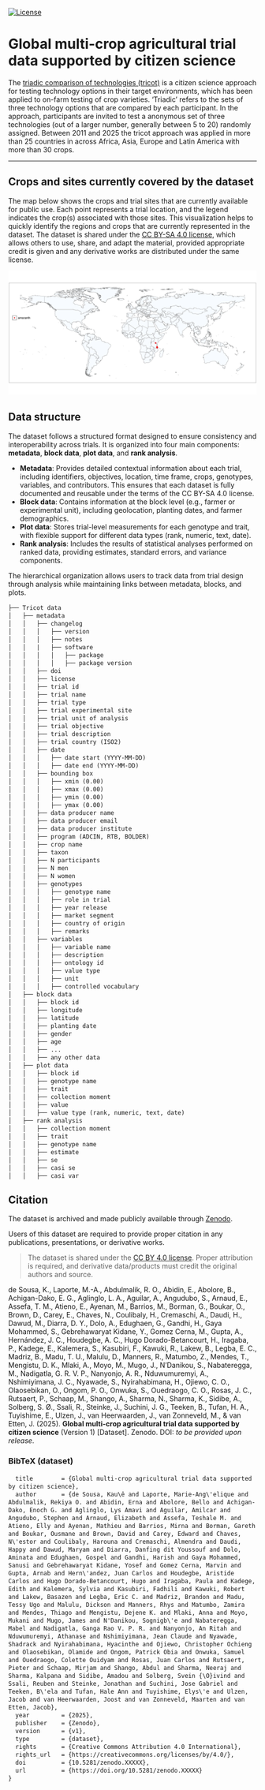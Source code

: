 <!-- badges: start -->
[![License](https://img.shields.io/badge/license%20-%20CC%20BY%20SA%204.0%20-%20%233182bd)](https://creativecommons.org/licenses/by-sa/4.0/legalcode.en) 
<!-- badges: end --> 

# Global multi-crop agricultural trial data supported by citizen science

The [triadic comparison of technologies (tricot)](https://doi.org/10.1007/s13593-023-00937-1) is a citizen science approach for testing technology options in their target environments, which has been applied to on-farm testing of crop varieties. ‘Triadic’ refers to the sets of three technology options that are compared by each participant. In the approach, participants are invited to test a anonymous set of three technologies (out of a larger number, generally between 5 to 20) randomly assigned. Between 2011 and 2025 the tricot approach was applied in more than 25 countries in across Africa, Asia, Europe and Latin America with more than 30 crops.

---

## Crops and sites currently covered by the dataset

The map below shows the crops and trial sites that are currently available for public use. Each point represents a trial location, and the legend indicates the crop(s) associated with those sites. This visualization helps to quickly identify the regions and crops that are currently represented in the dataset.  The dataset is shared under the [CC BY-SA 4.0 license](https://creativecommons.org/licenses/by-sa/4.0/legalcode.en), which allows others to use, share, and adapt the material, provided appropriate credit is given and any derivative works are distributed under the same license.


![Trial map](docs/trial-locations.png)

## Data structure

The dataset follows a structured format designed to ensure consistency and interoperability across trials. It is organized into four main components: **metadata**, **block data**, **plot data**, and **rank analysis**.  

- **Metadata**: Provides detailed contextual information about each trial, including identifiers, objectives, location, time frame, crops, genotypes, variables, and contributors. This ensures that each dataset is fully documented and reusable under the terms of the CC BY-SA 4.0 license.  
- **Block data**: Contains information at the block level (e.g., farmer or experimental unit), including geolocation, planting dates, and farmer demographics.  
- **Plot data**: Stores trial-level measurements for each genotype and trait, with flexible support for different data types (rank, numeric, text, date).  
- **Rank analysis**: Includes the results of statistical analyses performed on ranked data, providing estimates, standard errors, and variance components.  

The hierarchical organization allows users to track data from trial design through analysis while maintaining links between metadata, blocks, and plots.  

``` text
├── Tricot data 
│   ├── metadata
│   │   ├── changelog
│   │   │   ├── version
│   │   │   ├── notes
│   │   |   ├── software
│   │   │   │   ├── package
│   │   │   │   ├── package version
│   │   ├── doi
│   │   ├── license
│   │   ├── trial id
│   │   ├── trial name
│   │   ├── trial type
│   │   ├── trial experimental site
│   │   ├── trial unit of analysis
│   │   ├── trial objective
│   │   ├── trial description
│   │   ├── trial country (ISO2)
│   │   ├── date
│   │   │   ├── date start (YYYY-MM-DD)
│   │   │   ├── date end (YYYY-MM-DD)
│   │   ├── bounding box
│   │   │   ├── xmin (0.00)
│   │   │   ├── xmax (0.00)
│   │   │   ├── ymin (0.00)
│   │   │   ├── ymax (0.00)
│   │   ├── data producer name
│   │   ├── data producer email
│   │   ├── data producer institute
│   │   ├── program (ADCIN, RTB, BOLDER)
│   │   ├── crop name
│   │   ├── taxon
│   │   ├── N participants
│   │   ├── N men
│   │   ├── N women
│   │   ├── genotypes
│   │   │   ├── genotype name
│   │   │   ├── role in trial
│   │   │   ├── year release
│   │   │   ├── market segment
│   │   │   ├── country of origin
│   │   │   ├── remarks
│   │   ├── variables
│   │   │   ├── variable name
│   │   │   ├── description
│   │   │   ├── ontology id
│   │   │   ├── value type
│   │   │   ├── unit
│   │   │   ├── controlled vocabulary
│   ├── block data
│   │   ├── block id
│   │   ├── longitude
│   │   ├── latitude
│   │   ├── planting date
│   │   ├── gender
│   │   ├── age
│   │   ├── ...
│   │   ├── any other data
│   ├── plot data
│   │   ├── block id
│   │   ├── genotype name
│   │   ├── trait
│   │   ├── collection moment 
│   │   ├── value
│   │   ├── value type (rank, numeric, text, date)
│   ├── rank analysis
│   │   ├── collection moment
│   │   ├── trait
│   │   ├── genotype name
│   │   ├── estimate
│   │   ├── se
│   │   ├── casi se
│   │   ├── casi var
```

## Citation

The dataset is archived and made publicly available through [Zenodo](https://zenodo.org/).  

Users of this dataset are required to provide proper citation in any publications, presentations, or derivative works.

> The dataset is shared under the [CC BY 4.0 license](https://creativecommons.org/licenses/by/4.0/). Proper attribution is required, and derivative data/products must credit the original authors and source.


de Sousa, K., Laporte, M.-A., Abdulmalik, R. O., Abidin, E., Abolore, B., Achigan-Dako, E. G., Aglinglo, L. A., Aguilar, A., Angudubo, S., Arnaud, E., Assefa, T. M., Atieno, E., Ayenan, M., Barrios, M., Borman, G., Boukar, O., Brown, D., Carey, E., Chaves, N., Coulibaly, H., Cremaschi, A., Daudi, H., Dawud, M., Diarra, D. Y., Dolo, A., Edughaen, G., Gandhi, H., Gaya Mohammed, S., Gebrehawaryat Kidane, Y., Gomez Cerna, M., Gupta, A., Hernández, J. C., Houdegbe, A. C., Hugo Dorado-Betancourt, H., Iragaba, P., Kadege, E., Kalemera, S., Kasubiri, F., Kawuki, R., Lakew, B., Legba, E. C., Madriz, B., Madu, T. U., Malulu, D., Manners, R., Matumbo, Z., Mendes, T., Mengistu, D. K., Mlaki, A., Moyo, M., Mugo, J., N’Danikou, S., Nabateregga, M., Nadigatla, G. R. V. P., Nanyonjo, A. R., Nduwumuremyi, A., Nshimiyimana, J. C., Nyawade, S., Nyirahabimana, H., Ojiewo, C. O., Olaosebikan, O., Ongom, P. O., Onwuka, S., Ouedraogo, C. O., Rosas, J. C., Rutsaert, P., Schaap, M., Shango, A., Sharma, N., Sharma, K., Sidibe, A., Solberg, S. Ø., Ssali, R., Steinke, J., Suchini, J. G., Teeken, B., Tufan, H. A., Tuyishime, E., Ulzen, J., van Heerwaarden, J., van Zonneveld, M., & van Etten, J. (2025). **Global multi-crop agricultural trial data supported by citizen science** (Version 1) [Dataset]. Zenodo. DOI: _to be provided upon release_.


### BibTeX (dataset)

```@dataset{desousa_2025_global_multicrop_tricot,
  title        = {Global multi-crop agricultural trial data supported by citizen science},
  author       = {de Sousa, Kau\ê and Laporte, Marie-Ang\'elique and Abdulmalik, Rekiya O. and Abidin, Erna and Abolore, Bello and Achigan-Dako, Enoch G. and Aglinglo, Lys Amavi and Aguilar, Amilcar and Angudubo, Stephen and Arnaud, Elizabeth and Assefa, Teshale M. and Atieno, Elly and Ayenan, Mathieu and Barrios, Mirna and Borman, Gareth and Boukar, Ousmane and Brown, David and Carey, Edward and Chaves, N\'estor and Coulibaly, Harouna and Cremaschi, Almendra and Daudi, Happy and Dawud, Maryam and Diarra, Danfing dit Youssouf and Dolo, Aminata and Edughaen, Gospel and Gandhi, Harish and Gaya Mohammed, Sanusi and Gebrehawaryat Kidane, Yosef and Gomez Cerna, Marvin and Gupta, Arnab and Hern\'andez, Juan Carlos and Houdegbe, Aristide Carlos and Hugo Dorado-Betancourt, Hugo and Iragaba, Paula and Kadege, Edith and Kalemera, Sylvia and Kasubiri, Fadhili and Kawuki, Robert and Lakew, Basazen and Legba, Eric C. and Madriz, Brandon and Madu, Tessy Ugo and Malulu, Dickson and Manners, Rhys and Matumbo, Zamira and Mendes, Thiago and Mengistu, Dejene K. and Mlaki, Anna and Moyo, Mukani and Mugo, James and N'Danikou, Sognigb\'e and Nabateregga, Mabel and Nadigatla, Ganga Rao V. P. R. and Nanyonjo, An Ritah and Nduwumuremyi, Athanase and Nshimiyimana, Jean Claude and Nyawade, Shadrack and Nyirahabimana, Hyacinthe and Ojiewo, Christopher Ochieng and Olaosebikan, Olamide and Ongom, Patrick Obia and Onwuka, Samuel and Ouedraogo, Colette Ouidyam and Rosas, Juan Carlos and Rutsaert, Pieter and Schaap, Mirjam and Shango, Abdul and Sharma, Neeraj and Sharma, Kalpana and Sidibe, Amadou and Solberg, Svein {\O}ivind and Ssali, Reuben and Steinke, Jonathan and Suchini, Jose Gabriel and Teeken, B\'ela and Tufan, Hale Ann and Tuyishime, Elys\'e and Ulzen, Jacob and van Heerwaarden, Joost and van Zonneveld, Maarten and van Etten, Jacob},
  year         = {2025},
  publisher    = {Zenodo},
  version      = {v1},
  type         = {dataset},
  rights       = {Creative Commons Attribution 4.0 International},
  rights_url   = {https://creativecommons.org/licenses/by/4.0/},
  doi          = {10.5281/zenodo.XXXXX},
  url          = {https://doi.org/10.5281/zenodo.XXXXX}
}
